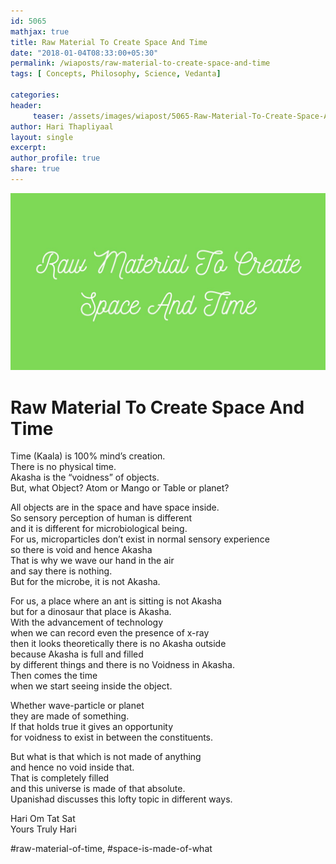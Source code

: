 ```yaml
--- 
id: 5065
mathjax: true  
title: Raw Material To Create Space And Time
date: "2018-01-04T08:33:00+05:30"
permalink: /wiaposts/raw-material-to-create-space-and-time
tags: [ Concepts, Philosophy, Science, Vedanta]    

categories: 
header:
     teaser: /assets/images/wiapost/5065-Raw-Material-To-Create-Space-And-Time.jpg
author: Hari Thapliyaal 
layout: single
excerpt:  
author_profile: true 
share: true 
---
```


![Raw Material To Create Space And Time](/assets/images/wiapost/5065-Raw-Material-To-Create-Space-And-Time.jpg)     
   
# Raw Material To Create Space And Time
    
Time (Kaala) is 100% mind’s creation.     
There is no physical time.     
Akasha is the “voidness” of objects.     
But, what Object? Atom or Mango or Table or planet?    
    
All objects are in the space and have space inside.     
So sensory perception of human is different     
and it is different for microbiological being.     
For us, microparticles don’t exist in normal sensory experience     
so there is void and hence Akasha     
That is why we wave our hand in the air     
and say there is nothing.     
But for the microbe, it is not Akasha.    
    
For us, a place where an ant is sitting is not Akasha     
but for a dinosaur that place is Akasha.     
With the advancement of technology     
when we can record even the presence of x-ray     
then it looks theoretically there is no Akasha outside     
because Akasha is full and filled     
by different things and there is no Voidness in Akasha.     
Then comes the time     
when we start seeing inside the object.    
    
Whether wave-particle or planet     
they are made of something.     
If that holds true it gives an opportunity     
for voidness to exist in between the constituents.    
    
But what is that which is not made of anything     
and hence no void inside that.     
That is completely filled     
and this universe is made of that absolute.     
Upanishad discusses this lofty topic in different ways.    
    
Hari Om Tat Sat     
Yours Truly Hari    
    
\#raw-material-of-time, #space-is-made-of-what    
